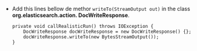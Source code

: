 -   Add this lines bellow de methor `writeTo(StreamOutput out)` in the class **org.elasticsearch.action.
    DocWriteResponse**.
    ```
    private void callRealisticRun() throws IOException {
        DocWriteResponse docWriteResponse = new DocWriteResponse() {};
        docWriteResponse.writeTo(new BytesStreamOutput());
    }
    ```
